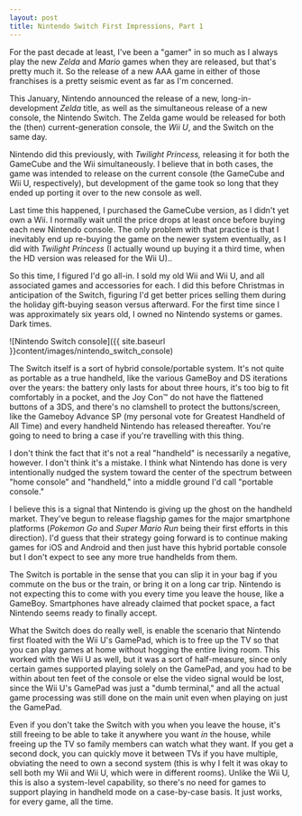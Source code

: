 ```yaml
---
layout: post
title: Nintendo Switch First Impressions, Part 1
---
```


For the past decade at least, I've been a "gamer" in so much as I always play the new
*Zelda* and *Mario* games when they are released, but that's pretty much it. So the
release of a new AAA game in either of those franchises is a pretty seismic event
as far as I'm concerned.

This January, Nintendo announced the release of a new, long-in-development *Zelda* title,
as well as the simultaneous release of a new console, the Nintendo Switch. The Zelda game
would be released for both the (then) current-generation console, the *Wii U*, and the Switch
on the same day.

Nintendo did this previously, with *Twilight Princess,* releasing it for both the GameCube and
the Wii simultaneously. I believe that in both cases, the game was intended to release on the
current console (the GameCube and Wii U, respectively), but development of the game took
so long that they ended up porting it over to the new console as well.

Last time this happened, I purchased the GameCube version, as I didn't yet own a Wii. I normally
wait until the price drops at least once before buying each new Nintendo console. The only
problem with that practice is that I inevitably end up re-buying the game on the newer system
eventually, as I did with *Twilight Princess* (I actually wound up buying it a third time, when 
the HD version was released for the Wii U).. 

So this time, I figured I'd go all-in. I sold my old Wii and Wii U, and all associated games and
accessories for each. I did this before Christmas in anticipation of the Switch, figuring I'd
get better prices selling them during the holiday gift-buying season versus afterward. For the
first time since I was approximately six years old, I owned no Nintendo systems or games. Dark times.

![Nintendo Switch console]({{ site.baseurl }}content/images/nintendo_switch_console)

The Switch itself is a sort of hybrid console/portable system. It's not quite as portable as
a true handheld, like the various GameBoy and DS iterations over the years: the battery only
lasts for about three hours, it's too big to fit comfortably in a pocket, and the Joy Con™ do not
have the flattened buttons of a 3DS, and there's no clamshell to protect the buttons/screen,
like the Gameboy Advance SP (my personal vote for Greatest Handheld of All Time) and every handheld
Nintendo has released thereafter. You're going to need to bring a case if you're travelling with
this thing.

I don't think the fact that it's not a real "handheld" is necessarily a negative, however. I don't think
it's a mistake. I think what Nintendo has done is very intentionally nudged the system toward the center
of the spectrum between "home console" and "handheld," into a middle ground I'd call "portable console."

I believe this is a signal that Nintendo is giving up the ghost on the handheld market. They've begun
to release flagship games for the major smartphone platforms (*Pokemon Go* and *Super Mario Run* being
their first efforts in this direction). I'd guess that their strategy going forward is to continue
making games for iOS and Android and then just have this hybrid portable console but I don't expect
to see any more true handhelds from them.

The Switch is portable in the sense that you can slip it in your bag if you commute on the bus or 
the train, or bring it on a long car trip. Nintendo is not expecting this to come with you every time
you leave the house, like a GameBoy. Smartphones have already claimed that pocket space, a fact Nintendo
seems ready to finally accept.

What the Switch does do really well, is enable the scenario that Nintendo first floated with the Wii U's
GamePad, which is to free up the TV so that you can play games at home without hogging the entire living
room. This worked with the Wii U as well, but it was a sort of half-measure, since only certain games
supported playing solely on the GamePad, and you had to be within about ten feet of the console or else
the video signal would be lost, since the Wii U's GamePad was just a "dumb terminal," and all the actual
game processing was still done on the main unit even when playing on just the GamePad.

Even if you don't take the Switch with you when you leave the house, it's still freeing to be able to
take it anywhere you want *in* the house, while freeing up the TV so family members can watch what they want.
If you get a second dock, you can quickly move it between TVs if you have multiple, obviating the need to own
a second system (this is why I felt it was okay to sell both my Wii and Wii U, which were in different rooms).
Unlike the Wii U, this is also a system-level capability, so there's no need for games to support playing
in handheld mode on a case-by-case basis. It just works, for every game, all the time.

